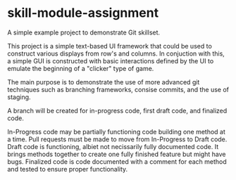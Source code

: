 # skill-module-assignment
A simple example project to demonstrate Git skillset.

This project is a simple text-based UI framework that could be used to construct various displays from row's and columns. In conjuction with this, a simple GUI is constructed with basic interactions defined by the UI to emulate the beginning of a "clicker" type of game.

The main purpose is to demonstrate the use of more advanced git techniques such as branching frameworks, consise commits, and the use of staging.


A branch will be created for in-progress code, first draft code, and finalized code.

In-Progress code may be partially functioning code building one method at a time. Pull requests must be made to move from In-Progress to Draft code.
Draft code is functioning, albiet not necissarily fully documented code. It brings methods together to create one fully finished feature but might have bugs.
Finalized code is code documented with a comment for each method and tested to ensure proper functionality.